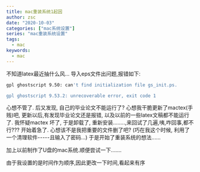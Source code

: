 ```yaml
---
title: mac重装系统1起因
author: zsc
date: "2020-10-03"
categories: ["mac系统设置"]
series: "mac重装系统设置"
tags:
  - mac
keywords:
  - mac
---
```





不知道latex最近抽什么风... 导入eps文件出问题,报错如下:

```bash
gpl ghostscript 9.50: can't find initialization file gs_init.ps.

gpl ghostscript 9.53.2: unrecoverable error, exit code 1

```

心想不管了.  后又发现, 自己的毕业论文不能运行了? 心想我干脆更新了mactex(手贱)吧, 更新以后,有发现毕业论文还是报错, 以及以前的一些latex文稿都不能运行了. 我怀疑mactex 坏了, 于是卸载了, 重新安装........,来回试了几遍,咦,咋回事,都不行??? 开始着急了.  心想该不是我把重要的文件删了吧? (巧在我这个时候, 利用了一个清理软件-----且输入了密码...) 于是开始了重装系统的想法......



加上以前制作了U盘的mac系统.顺便尝试一下.......

由于我设置的是时间作为顺序,因此更改一下时间,看起来有序
